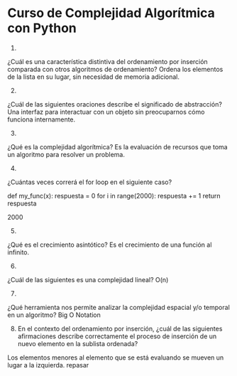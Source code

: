 # Curso de Complejidad Algorítmica con Python

1.
¿Cuál es una característica distintiva del ordenamiento por inserción comparada con otros algoritmos de ordenamiento?
Ordena los elementos de la lista en su lugar, sin necesidad de memoria adicional.

2.
¿Cuál de las siguientes oraciones describe el significado de abstracción?
Una interfaz para interactuar con un objeto sin preocuparnos cómo funciona internamente.

3.
¿Qué es la complejidad algorítmica?
Es la evaluación de recursos que toma un algoritmo para resolver un problema.

4.
¿Cuántas veces correrá el for loop en el siguiente caso?

def my_func(x):
    respuesta = 0
    for i in range(2000):
        respuesta += 1
    return respuesta

2000

5.
¿Qué es el crecimiento asintótico?
Es el crecimiento de una función al infinito.

6.
¿Cuál de las siguientes es una complejidad lineal?
O(n)

7.
¿Qué herramienta nos permite analizar la complejidad espacial y/o temporal en un algoritmo?
Big O Notation


8. En el contexto del ordenamiento por inserción, ¿cuál de las siguientes afirmaciones describe correctamente el proceso de inserción de un nuevo elemento en la sublista ordenada?

Los elementos menores al elemento que se está evaluando se mueven un lugar a la izquierda.
repasar
